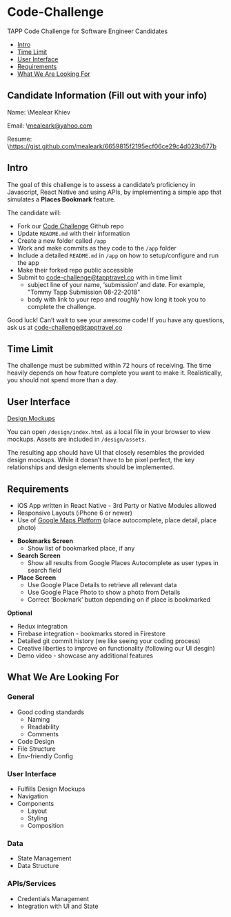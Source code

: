 # Code-Challenge
TAPP Code Challenge for Software Engineer Candidates

- [Intro](#intro)
- [Time Limit](#time-limit)
- [User Interface](#user-interface)
- [Requirements](#requirements)
- [What We Are Looking For](#what-we-are-looking-for)

## Candidate Information (Fill out with your info)

Name: \Mealear Khiev

Email: \mealeark@yahoo.com

Resume: \https://gist.github.com/mealeark/6659815f2195ecf06ce29c4d023b677b

## Intro

The goal of this challenge is to assess a candidate’s proficiency in Javascript, React Native and using APIs, by implementing a simple app that simulates a **Places Bookmark** feature.

The candidate will:
* Fork our [Code Challenge](https://github.com/TAPP-Travel/Code-Challenge/tree/master) Github repo
* Update `README.md` with their information
* Create a new folder called `/app`
* Work and make commits as they code to the `/app` folder
* Include a detailed `README.md` in `/app` on how to setup/configure and run the app
* Make their forked repo public accessible
* Submit to code-challenge@tapptravel.co with in time limit
  * subject line of your name, ‘submission’ and date. For example, "Tommy Tapp Submission 08-22-2018"
  * body with link to your repo and roughly how long it took you to complete the challenge.
  
Good luck! Can’t wait to see your awesome code! If you have any questions, ask us at code-challenge@tapptravel.co

## Time Limit

The challenge must be submitted within 72 hours of receiving. The time heavily depends on how feature complete you want to make it. Realistically, you should not spend more than a day.

## User Interface
[Design Mockups](https://github.com/TAPP-Travel/Code-Challenge/tree/master/design)

You can open `/design/index.html` as a local file in your browser to view mockups. Assets are included in `/design/assets`.

The resulting app should have UI that closely resembles the provided design mockups. While it doesn’t have to be pixel perfect, the key relationships and design elements should be implemented.

## Requirements

- iOS App written in React Native - 3rd Party or Native Modules allowed
- Responsive Layouts (iPhone 6 or newer)
- Use of [Google Maps Platform](https://developers.google.com/maps/documentation/) (place autocomplete, place detail, place photo)

* __Bookmarks Screen__
  * Show list of bookmarked place, if any
* __Search Screen__
  * Show all results from Google Places Autocomplete as user types in search field
* __Place Screen__
  * Use Google Place Details to retrieve all relevant data
  * Use Google Place Photo to show a photo from Details
  * Correct ‘Bookmark’ button depending on if place is bookmarked
  
__Optional__

* Redux integration
* Firebase integration - bookmarks stored in Firestore
* Detailed git commit history (we like seeing your coding process)
* Creative liberties to improve on functionality (following our UI desgin)
* Demo video - showcase any additional features

## What We Are Looking For

### General
  * Good coding standards
    * Naming
    * Readability
    * Comments
  * Code Design
  * File Structure
  * Env-friendly Config

### User Interface
  * Fulfills Design Mockups
  * Navigation
  * Components
    * Layout
    * Styling
    * Composition

### Data
  * State Management
  * Data Structure

### APIs/Services
  * Credentials Management
  * Integration with UI and State
